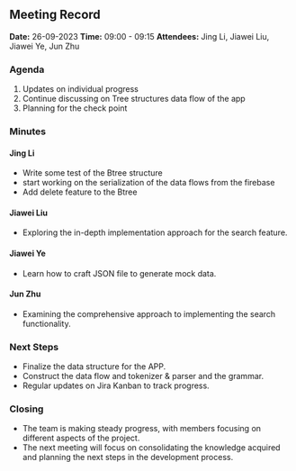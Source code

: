 ## Meeting Record

**Date:** 26-09-2023
**Time:** 09:00 - 09:15
**Attendees:** Jing Li, Jiawei Liu, Jiawei Ye, Jun Zhu

### Agenda

1. Updates on individual progress
2. Continue discussing on Tree structures data flow of the app
3. Planning for the check point

### Minutes

#### Jing Li

- Write some test of the Btree structure
- start working on the serialization of the data flows from the firebase
- Add delete feature to the Btree

#### Jiawei Liu

- Exploring the in-depth implementation approach for the search feature.

#### Jiawei Ye

- Learn how to craft JSON file to generate mock data.

#### Jun Zhu

- Examining the comprehensive approach to implementing the search functionality.

### Next Steps

- Finalize the data structure for the APP.
- Construct the data flow and tokenizer & parser and the grammar.
- Regular updates on Jira Kanban to track progress.

### Closing

- The team is making steady progress, with members focusing on different aspects of the project.
- The next meeting will focus on consolidating the knowledge acquired and planning the next steps in the development process.